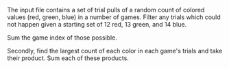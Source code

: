 The input file contains a set of trial pulls of a random count of colored
values (red, green, blue) in a number of games. Filter any trials which could
not happen given a starting set of 12 red, 13 green, and 14 blue.

Sum the game index of those possible.

Secondly, find the largest count of each color in each game's trials and take
their product. Sum each of these products.
